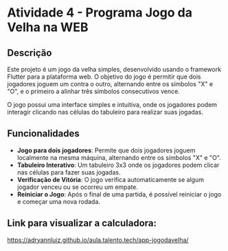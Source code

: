 # Atividade 4 - Programa Jogo da Velha na WEB

## Descrição

Este projeto é um jogo da velha simples, desenvolvido usando o framework Flutter para a plataforma web. O objetivo do jogo é permitir que dois jogadores joguem um contra o outro, alternando entre os símbolos "X" e "O", e o primeiro a alinhar três símbolos consecutivos vence.

O jogo possui uma interface simples e intuitiva, onde os jogadores podem interagir clicando nas células do tabuleiro para realizar suas jogadas.

## Funcionalidades

- **Jogo para dois jogadores**: Permite que dois jogadores joguem localmente na mesma máquina, alternando entre os símbolos "X" e "O".
- **Tabuleiro Interativo**: Um tabuleiro 3x3 onde os jogadores podem clicar nas células para fazer suas jogadas.
- **Verificação de Vitória**: O jogo verifica automaticamente se algum jogador venceu ou se ocorreu um empate.
- **Reiniciar o Jogo**: Após o final de uma partida, é possível reiniciar o jogo e começar uma nova rodada.
  
## Link para visualizar a calculadora:
https://adryannluiz.github.io/aula.talento.tech/app-jogodavelha/
